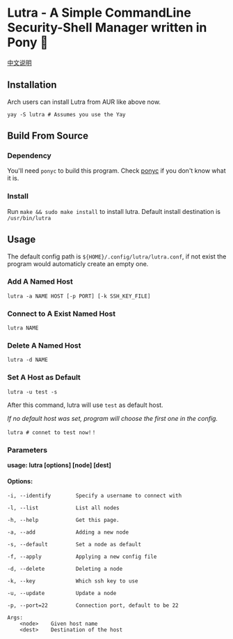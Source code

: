 # Lutra - A Simple CommandLine Security-Shell Manager written in Pony 🐴

[中文说明](./README.zh.md)

## Installation

Arch users can install Lutra from AUR like above now.
```shell
yay -S lutra # Assumes you use the Yay
```

## Build From Source

### Dependency

You'll need `ponyc` to build this program. Check [ponyc](https://github.com/ponylang/ponyc) if you don't know what it is.

### Install

Run `make && sudo make install` to install lutra. Default install destination is `/usr/bin/lutra`

## Usage

The default config path is `${HOME}/.config/lutra/lutra.conf`, if not exist the program would automaticly create an empty one.

### Add A Named Host

`lutra -a NAME HOST [-p PORT] [-k SSH_KEY_FILE]`

### Connect to A Exist Named Host

`lutra NAME`

### Delete A Named Host

`lutra -d NAME`

### Set A Host as Default

`lutra -u test -s`

After this command, lutra will use `test` as default host.

*If no default host was set, program will choose the first one in the config.*

`lutra # connet to test now!！`


### Parameters

**usage: lutra [options] [node] [dest]**

#### Options:

	-i, --identify        Specify a username to connect with

	-l, --list            List all nodes
	
	-h, --help            Get this page.
	
	-a, --add             Adding a new node
	
	-s, --default         Set a node as default
	
	-f, --apply           Applying a new config file
	
	-d, --delete          Deleting a node
	
	-k, --key             Which ssh key to use
	
	-u, --update          Update a node
	
	-p, --port=22         Connection port, default to be 22
	
	Args:
   		<node>    Given host name
   		<dest>    Destination of the host
